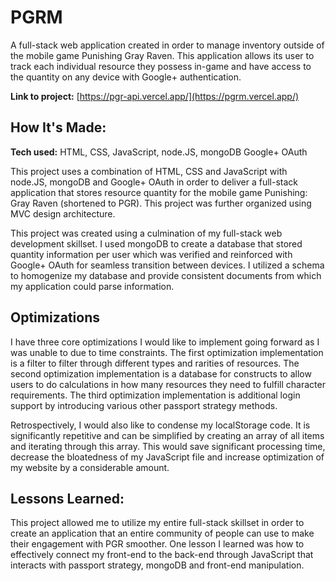 # PGRM
A full-stack web application created in order to manage inventory outside of the mobile game Punishing Gray Raven. This application allows its user to track each individual resource they possess in-game and have access to the quantity on any device with Google+ authentication.

**Link to project:** [https://pgr-api.vercel.app/](https://pgrm.vercel.app/)

## How It's Made:

**Tech used:** HTML, CSS, JavaScript, node.JS, mongoDB Google+ OAuth

This project uses a combination of HTML, CSS and JavaScript with node.JS, mongoDB and Google+ OAuth in order to deliver a full-stack application that stores resource quantity for the mobile game Punishing: Gray Raven (shortened to PGR). This project was further organized using MVC design architecture.

This project was created using a culmination of my full-stack web development skillset. I used mongoDB to create a database that stored quantity information per user which was verified and reinforced with Google+ OAuth for seamless transition between devices. I utilized a schema to homogenize my database and provide consistent documents from which
my application could parse information.

## Optimizations

I have three core optimizations I would like to implement going forward as I was unable to due to time constraints. The first optimization implementation is a filter to filter through different types and rarities of resources. The second optimization implementation is a database for constructs to allow users to do calculations in how many
resources they need to fulfill character requirements. The third optimization implementation is additional login support by introducing various other passport strategy methods. 

Retrospectively, I would also like to condense my localStorage code. It is significantly repetitive and can be simplified by creating an array of all items and iterating through this array. This would save significant processing time, decrease the bloatedness of my JavaScript file and increase optimization of my website by a considerable 
amount.

## Lessons Learned:

This project allowed me to utilize my entire full-stack skillset in order to create an application that an entire community of people can use to make their engagement with PGR smoother. One lesson I learned was how to effectively connect my front-end to the back-end through JavaScript that interacts with passport strategy, mongoDB and front-end
manipulation.
